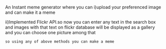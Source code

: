 An Instant meme generator where you can
i)upload your preferenced image and can make it a meme

ii)Implemented Flickr API.so now you can enter any text in the search box and images with that text on flickr database will be displayed as a gallery and you can choose one picture among that
  
    so using any of above methods you can make a meme

